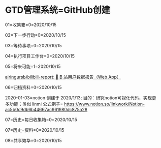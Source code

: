 # GTD管理系统=GitHub创建
01=收集箱=0=2020/10/15

02=下一步行动=0=2020/10/15

03=等待事项=0=2020/10/15

04=执行项目工作台=0=2020/10/15

05=将来可能=1=2020/10/15

[airingursb/bilibili-report: 🎈 B 站用户数据报告（Web App）](https://github.com/airingursb/bilibili-report)

06=归档资料=0=2020/10/15

2020-01-03=notion
创建于 2020/1/13; 目的：研究notion可视化代码，实现更多功能；类似 linmi
 公式例子=
 https://www.notion.so/linkwork/Notion-ac5b0c9db6b44667ac961980dc875a28

07=历史=每日收集箱=0=2020/10/15

07=历史=资料=0=2020/10/15

08=共享繁华=0=2020/10/15

